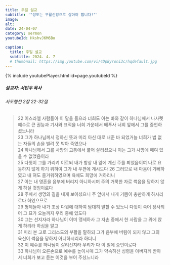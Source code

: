 ```yaml
---
title: 주일 설교
subtitle: '"성도는 부활신앙으로 살아야 합니다!"'
image: 
alt:
date: 24-04-07
category: sermon
youtubeId: HkshvJ6M6Bo

caption:
  title: 주일 설교
  subtitle: 2024. 4. 7
  # thumbnail: https://img.youtube.com/vi/4DpByroni3c/hqdefault.jpg
---
```

{% include youtubePlayer.html id=page.youtubeId %}

##### 설교자: 서민우 목사

###### 사도행전 2장 22-32절

> 22 이스라엘 사람들아 이 말을 들으라 너희도 아는 바와 같이 하나님께서 나사렛 예수로 큰 권능과 기사와 표적을 너희 가운데서 베푸사 너희 앞에서 그를 증언하셨느니라  
> 23 그가 하나님께서 정하신 뜻과 미리 아신 대로 내준 바 되었거늘 너희가 법 없는 자들의 손을 빌려 못 박아 죽였으나  
> 24 하나님께서 그를 사망의 고통에서 풀어 살리셨으니 이는 그가 사망에 매여 있을 수 없었음이라  
> 25 다윗이 그를 가리켜 이르되 내가 항상 내 앞에 계신 주를 뵈었음이여 나로 요동하지 않게 하기 위하여 그가 내 우편에 계시도다
> 26 그러므로 내 마음이 기뻐하였고 내 혀도 즐거워하였으며 육체도 희망에 거하리니  
> 27 이는 내 영혼을 음부에 버리지 아니하시며 주의 거룩한 자로 썩음을 당하지 않게 하실 것임이로다  
> 28 주께서 생명의 길을 내게 보이셨으니 주 앞에서 내게 기쁨이 충만하게 하시리로다 하였으므로  
> 29 형제들아 내가 조상 다윗에 대하여 담대히 말할 수 있노니 다윗이 죽어 장사되어 그 묘가 오늘까지 우리 중에 있도다  
> 30 그는 선지자라 하나님이 이미 맹세하사 그 자손 중에서 한 사람을 그 위에 앉게 하리라 하심을 알고  
> 31 미리 본 고로 그리스도의 부활을 말하되 그가 음부에 버림이 되지 않고 그의 육신이 썩음을 당하지 아니하시리라 하더니  
> 32 이 예수를 하나님이 살리신지라 우리가 다 이 일에 증인이로다  
> 33 하나님이 오른손으로 예수를 높이시매 그가 약속하신 성령을 아버지께 받아서 너희가 보고 듣는 이것을 부어 주셨느니라  
